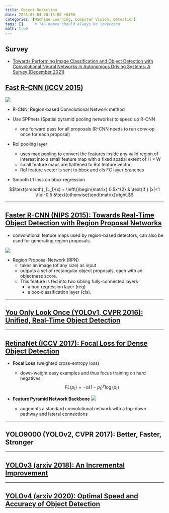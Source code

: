```yaml
---
title: Object Detection
date: 2023-03-04 20:13:00 +0100
categories: [Machine Learning, Computer Vision, Detection]
tags: []     # TAG names should always be lowercase
math: true
---
```


## Survey
- [Towards Performing Image Classification and Object Detection with Convolutional Neural Networks in Autonomous Driving Systems: A Survey (December 2021)](https://ieeexplore.ieee.org/stamp/stamp.jsp?arnumber=9696317)

## [Fast R-CNN (ICCV 2015)](https://drive.google.com/file/d/18nDIQ_7Qk7PfVhkwqmZCNsl7Bw1P_umz/view?usp=sharing)

![](/assets/img/papers/fast-rcnn.PNG)

- R-CNN: Region-based Convolutional Network method
- Use SPPnets (Spatial pyramid pooling networks) to speed up R-CNN
  - one forward pass for all proposals (R-CNN needs to run conv-op once for each proposal)

- RoI pooling layer
  - uses max pooling to convert the features inside any valid region of interest into a small feature map with a fixed spatial extent of H × W
  - small feature maps are flattened to RoI feature vector
  - RoI feature vector is sent to bbox and cls FC layer branches

- Smooth L1 loss on bbox regression

$$\text{smooth}_{L_1}(x) = \left\{\begin{matrix} 0.5x^{2} & \text{if } |x|<1 \\|x|-0.5 &\text{otherwise}\end{matrix}\right.$$

---

## [Faster R-CNN (NIPS 2015): Towards Real-Time Object Detection with Region Proposal Networks](https://drive.google.com/file/d/1dXHOciAgu9CdqyZjQLOwJowRIqYWA2_h/view?usp=sharing)

- convolutional feature maps used by region-based detectors, can also be used for generating region proposals.

![](/assets/img/papers/images/faster-rcnn.PNG)

- Region Proposal Network (RPN) 
  - takes an image (of any size) as input
  - outputs a set of rectangular object proposals, each with an objectness score.
  - This feature is fed into two sibling fully-connected layers
    - a box-regression layer (reg)
    - a box-classification layer (cls).

---

## [You Only Look Once (YOLOv1, CVPR 2016): Unified, Real-Time Object Detection](https://arxiv.org/abs/1506.02640)

---

## [RetinaNet (ICCV 2017): Focal Loss for Dense Object Detection](https://drive.google.com/file/d/19kEO8wkKiBUzYEEHVTwDVBS3tcNGyNa2/view?usp=sharing)
- **Focal Loss** (weighted cross-entropy loss)
  - down-weight easy examples and thus focus training on hard negatives.
    $$ FL(p_t)=-\alpha(1-p_t)^{\gamma}\log(p_t) $$

- **Feature Pyramid Network Backbone**
    ![](/assets/img/papers/images/retinanet.png)
    - augments a standard convolutional network with a top-down pathway and lateral connections

---

## YOLO9000 (YOLOv2, CVPR 2017): Better, Faster, Stronger

---

## [YOLOv3 (arxiv 2018): An Incremental Improvement](https://arxiv.org/abs/1804.02767)

---

## [YOLOv4 (arxiv 2020): Optimal Speed and Accuracy of Object Detection](https://arxiv.org/abs/2004.10934)